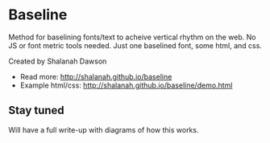# Baseline
Method for baselining fonts/text to acheive vertical rhythm on the web. No JS or font metric tools needed. Just one baselined font, some html, and css.

Created by Shalanah Dawson

- Read more: http://shalanah.github.io/baseline 
- Example html/css: http://shalanah.github.io/baseline/demo.html

## Stay tuned
Will have a full write-up with diagrams of how this works.